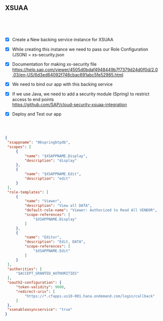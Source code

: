 ## XSUAA

</br>
</br>   
</br>   

- [x] Create a New backing service instance for XSUAA 
- [x] While creating this instance we need to pass our Role Configuration (JSON) = xs-security.json
- [x] Documentation for making xs-security file
</br> https://help.sap.com/viewer/4505d0bdaf4948449b7f7379d24d0f0d/2.0.03/en-US/6d3ed64092f748cbac691abc5fe52985.html

- [x] We need to bind our app with this backing service
- [x] If we use Java, we need to add a security module (Spring) to restrict access to end points
</br> https://github.com/SAP/cloud-security-xsuaa-integration
- [x] Deploy and Test our app


</br>   
</br>   
   
   ```json
{
    "xsappname": "06springbtpdb",
    "scopes": [
        {
            "name": "$XSAPPNAME.Display",
            "description": "display"
        },
        {
            "name": "$XSAPPNAME.Edit",
            "description": "edit"
        }
    ],
    "role-templates": [
        {
            "name": "Viewer",
            "description": "View all DATA",
            "default-role-name": "Viewer: Authorized to Read All VENDOR",
            "scope-references": [
                "$XSAPPNAME.Display"
            ]
        },
        {
            "name": "Editor",
            "description": "Edit, DATA",
            "scope-references": [
                "$XSAPPNAME.Edit"
            ]
        }
    ],
    "authorities": [
        "$ACCEPT_GRANTED_AUTHORITIES"
    ],
    "oauth2-configuration": {
        "token-validity": 9000,
        "redirect-uris": [
            "https://*.cfapps.us10-001.hana.ondemand.com/login/callback"
        ]
    },
    "xsenableasyncservice": "true"
}
   ```
   
</br>   
</br>      
